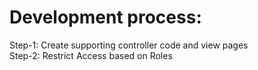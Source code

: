 # Development process:
Step-1: Create supporting controller code and view pages <br>
Step-2: Restrict Access based on Roles
